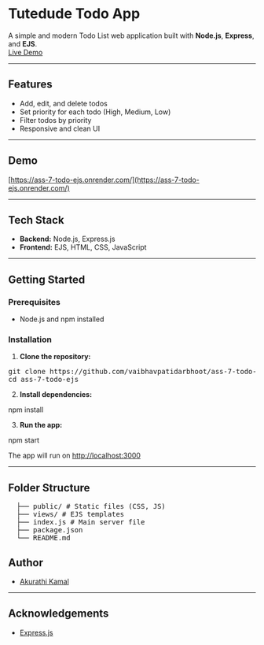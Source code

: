 # Tutedude Todo App

A simple and modern Todo List web application built with **Node.js**, **Express**, and **EJS**.  
[Live Demo](https://ass-7-todo-ejs.onrender.com/)

---

## Features

- Add, edit, and delete todos
- Set priority for each todo (High, Medium, Low)
- Filter todos by priority
- Responsive and clean UI

---

## Demo

[https://ass-7-todo-ejs.onrender.com/](https://ass-7-todo-ejs.onrender.com/)

---

## Tech Stack

- **Backend:** Node.js, Express.js
- **Frontend:** EJS, HTML, CSS, JavaScript

---

## Getting Started

### Prerequisites

- Node.js and npm installed

### Installation

1. **Clone the repository:**
<pre>
git clone https://github.com/vaibhavpatidarbhoot/ass-7-todo-ejs.git
cd ass-7-todo-ejs
</pre>
2. **Install dependencies:**

npm install


3. **Run the app:**

npm start

The app will run on [http://localhost:3000](http://localhost:3000)

---

## Folder Structure
<pre>
  ├── public/ # Static files (CSS, JS)
  ├── views/ # EJS templates 
  ├── index.js # Main server file 
  ├── package.json 
  └── README.md
</pre>

## Author

- [Akurathi Kamal](https://github.com/vaibhavpatidarbhoot)

---

## Acknowledgements

- [Express.js](https://expressjs.com/)
